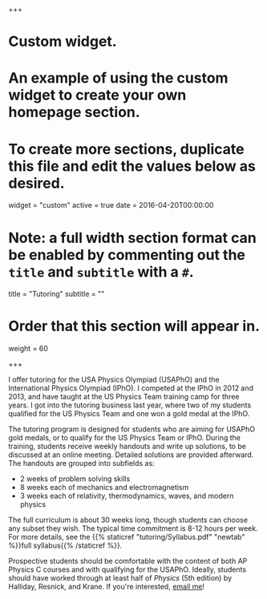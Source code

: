 +++
# Custom widget.
# An example of using the custom widget to create your own homepage section.
# To create more sections, duplicate this file and edit the values below as desired.
widget = "custom"
active = true
date = 2016-04-20T00:00:00

# Note: a full width section format can be enabled by commenting out the `title` and `subtitle` with a `#`.
title = "Tutoring"
subtitle = ""

# Order that this section will appear in.
weight = 60

+++

I offer tutoring for the USA Physics Olympiad (USAPhO) and the International Physics Olympiad (IPhO). I competed at the IPhO in 2012 and 2013, and have taught at the US Physics Team training camp for three years. I got into the tutoring business last year, where two of my students qualified for the US Physics Team and one won a gold medal at the IPhO. 

The tutoring program is designed for students who are aiming for USAPhO gold medals, or to qualify for the US Physics Team or IPhO. During the training, students receive weekly handouts and write up solutions, to be discussed at an online meeting. Detailed solutions are provided afterward. The handouts are grouped into subfields as:

- 2 weeks of problem solving skills
- 8 weeks each of mechanics and electromagnetism
- 3 weeks each of relativity, thermodynamics, waves, and modern physics

The full curriculum is about 30 weeks long, though students can choose any subset they wish. The typical time commitment is 8-12 hours per week. For more details, see the {{% staticref "tutoring/Syllabus.pdf" "newtab" %}}full syllabus{{% /staticref %}}.

Prospective students should be comfortable with the content of both AP Physics C courses and with qualifying for the USAPhO. Ideally, students should have worked through at least half of *Physics* (5th edition) by Halliday, Resnick, and Krane. If you're interested, [email me](mailto:kzhou7@gmail.com)!



